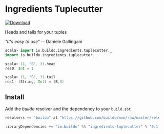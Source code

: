 # Ingredients Tuplecutter

[ ![Download](https://api.bintray.com/packages/buildo/maven/ingredients-tuplecutter/images/download.svg) ](https://bintray.com/buildo/maven/ingredients-tuplecutter/_latestVersion)

Heads and tails for your tuples

_"It's easy to use"_ -- Daniele Gallingani

```scala
scala> import io.buildo.ingredients.tuplecutter._
import io.buildo.ingredients.tuplecutter._

scala> (1, "B", 3).head
res0: Int = 1

scala> (1, "B", 3).tail
res1: (String, Int) = (B,3)
```

## Install
Add the _buildo_ resolver and the dependency to your `build.sbt`

```scala
resolvers += "buildo" at "https://github.com/buildo/mvn/raw/master/releases"

libraryDependencies += "io.buildo" %% "ingredients-tuplecutter" % "0.1.1"
```
